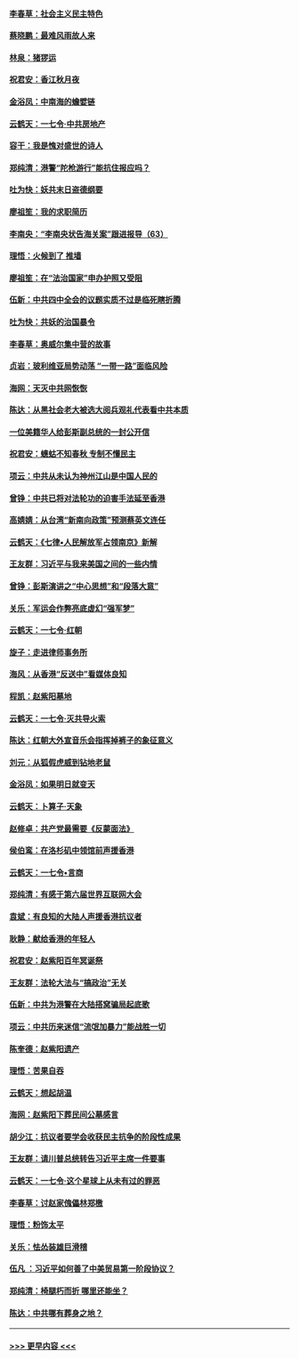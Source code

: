 #### [李春草：社会主义民主特色](../pages/nsc993/n11634657.md?t=11052111) 
#### [蔡晓鹏：最难风雨故人来](../pages/nsc993/n11633145.md?t=11052111) 
#### [林泉：猪猡运](../pages/nsc993/n11631469.md?t=11052111) 
#### [祝君安：香江秋月夜](../pages/nsc993/n11631440.md?t=11052111) 
#### [金浴凤：中南海的蟾嬖链](../pages/nsc993/n11631290.md?t=11052111) 
#### [云鹤天：一七令·中共房地产](../pages/nsc993/n11630084.md?t=11052111) 
#### [容干：我是愧对盛世的诗人](../pages/nsc993/n11630059.md?t=11052111) 
#### [郑纯清：港警“陀枪游行”能抗住报应吗？](../pages/nsc993/n11629999.md?t=11052111) 
#### [吐为快：妖共末日盗德纲要](../pages/nsc993/n11628610.md?t=11052111) 
#### [廖祖笙：我的求职简历](../pages/nsc993/n11628492.md?t=11052111) 
#### [李南央：“李南央状告海关案”跟进报导（63）](../pages/nsc993/n11627039.md?t=11052111) 
#### [理悟：火候到了 推墙](../pages/nsc993/n11626917.md?t=11052111) 
#### [廖祖笙：在“法治国家”申办护照又受阻](../pages/nsc993/n11626500.md?t=11052111) 
#### [伍新：中共四中全会的议题实质不过是临死瞎折腾](../pages/nsc993/n11621774.md?t=11052111) 
#### [吐为快：共妖的治国暴令](../pages/nsc993/n11621401.md?t=11052111) 
#### [李春草：奥威尔集中营的故事](../pages/nsc993/n11621373.md?t=11052111) 
#### [贞岩：玻利维亚局势动荡 “一带一路”面临风险](../pages/nsc993/n11619480.md?t=11052111) 
#### [海网：天灭中共网恢恢](../pages/nsc993/n11618261.md?t=11052111) 
#### [陈达：从黑社会老大被选大阅兵观礼代表看中共本质](../pages/nsc993/n11618229.md?t=11052111) 
#### [一位美籍华人给彭斯副总统的一封公开信](../pages/nsc993/n11616906.md?t=11052111) 
#### [祝君安：蟪蛄不知春秋  专制不懂民主](../pages/nsc993/n11616882.md?t=11052111) 
#### [项云：中共从未认为神州江山是中国人民的](../pages/nsc993/n11616763.md?t=11052111) 
#### [曾铮：中共已将对法轮功的迫害手法延至香港](../pages/nsc993/n11616561.md?t=11052111) 
#### [高婧婧：从台湾“新南向政策”预测蔡英文连任](../pages/nsc993/n11616518.md?t=11052111) 
#### [云鹤天：《七律▪人民解放军占领南京》新解](../pages/nsc993/n11616490.md?t=11052111) 
#### [王友群：习近平与我来美国之间的一些内情](../pages/nsc993/n11615052.md?t=11052111) 
#### [曾铮：彭斯演讲之“中心思想”和“段落大意”](../pages/nsc993/n11615020.md?t=11052111) 
#### [关乐：军运会作弊亮底虚幻“强军梦”](../pages/nsc993/n11615008.md?t=11052111) 
#### [云鹤天：一七令‧红朝](../pages/nsc993/n11615000.md?t=11052111) 
#### [旋子：走进律师事务所](../pages/nsc993/n11614894.md?t=11052111) 
#### [海风：从香港“反送中”看媒体良知](../pages/nsc993/n11614480.md?t=11052111) 
#### [程凯：赵紫阳墓地](../pages/nsc993/n11614464.md?t=11052111) 
#### [云鹤天：一七令‧灭共导火索](../pages/nsc993/n11613471.md?t=11052111) 
#### [陈达：红朝大外宣音乐会指挥掉裤子的象征意义](../pages/nsc993/n11613456.md?t=11052111) 
#### [刘元：从狐假虎威到钻地老鼠](../pages/nsc993/n11612832.md?t=11052111) 
#### [金浴凤：如果明日就变天](../pages/nsc993/n11611135.md?t=11052111) 
#### [云鹤天：卜算子‧天象](../pages/nsc993/n11609023.md?t=11052111) 
#### [赵修卓：共产党最需要《反蒙面法》](../pages/nsc993/n11608006.md?t=11052111) 
#### [侯伯鸾：在洛杉矶中领馆前声援香港](../pages/nsc993/n11607802.md?t=11052111) 
#### [云鹤天：一七令•言商](../pages/nsc993/n11606248.md?t=11052111) 
#### [郑纯清：有感于第六届世界互联网大会](../pages/nsc993/n11604718.md?t=11052111) 
#### [袁斌：有良知的大陆人声援香港抗议者](../pages/nsc993/n11603673.md?t=11052111) 
#### [耿静：献给香港的年轻人](../pages/nsc993/n11602462.md?t=11052111) 
#### [祝君安：赵紫阳百年冥诞祭](../pages/nsc993/n11601386.md?t=11052111) 
#### [王友群：法轮大法与“搞政治”无关](../pages/nsc993/n11601658.md?t=11052111) 
#### [伍新：中共为港警在大陆搭窝骗局起底歌](../pages/nsc993/n11601536.md?t=11052111) 
#### [项云：中共历来迷信“流氓加暴力”能战胜一切](../pages/nsc993/n11601496.md?t=11052111) 
#### [陈奎德：赵紫阳遗产](../pages/nsc993/n11601444.md?t=11052111) 
#### [理悟：苦果自吞](../pages/nsc993/n11601385.md?t=11052111) 
#### [云鹤天：想起胡温](../pages/nsc993/n11600033.md?t=11052111) 
#### [海网：赵紫阳下葬民间公墓感言](../pages/nsc993/n11600021.md?t=11052111) 
#### [胡少江：抗议者要学会收获民主抗争的阶段性成果](../pages/nsc993/n11599626.md?t=11052111) 
#### [王友群：请川普总统转告习近平主席一件要事](../pages/nsc993/n11599533.md?t=11052111) 
#### [云鹤天：一七令‧这个星球上从未有过的罪恶](../pages/nsc993/n11598881.md?t=11052111) 
#### [李春草：讨赵家傀儡林郑檄](../pages/nsc993/n11598789.md?t=11052111) 
#### [理悟：粉饰太平](../pages/nsc993/n11598776.md?t=11052111) 
#### [关乐：怯怂装雄巨滑稽](../pages/nsc993/n11598767.md?t=11052111) 
#### [伍凡 ：习近平如何善了中美贸易第一阶段协议？](../pages/nsc993/n11596305.md?t=11052111) 
#### [郑纯清：椅腿朽而折 哪里还能坐？](../pages/nsc993/n11596273.md?t=11052111) 
#### [陈达：中共哪有葬身之地？](../pages/nsc993/n11596253.md?t=11052111) 

----
#### [ >>> 更早内容 <<< ](../indexes/nsc993-earlier.md)
